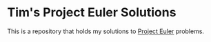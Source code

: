 # Tim's Project Euler Solutions

This is a repository that holds my solutions to [Project Euler](https://projecteuler.net/) problems.
